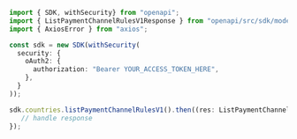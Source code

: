 <!-- Start SDK Example Usage -->
```typescript
import { SDK, withSecurity} from "openapi";
import { ListPaymentChannelRulesV1Response } from "openapi/src/sdk/models/operations";
import { AxiosError } from "axios";

const sdk = new SDK(withSecurity(
  security: {
    oAuth2: {
      authorization: "Bearer YOUR_ACCESS_TOKEN_HERE",
    },
  }
));

sdk.countries.listPaymentChannelRulesV1().then((res: ListPaymentChannelRulesV1Response | AxiosError) => {
   // handle response
});
```
<!-- End SDK Example Usage -->